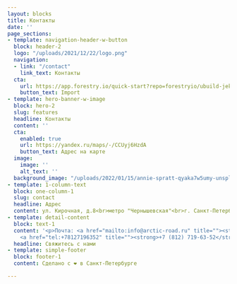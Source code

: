 ```yaml
---
layout: blocks
title: Контакты
date: ''
page_sections:
- template: navigation-header-w-button
  block: header-2
  logo: "/uploads/2021/12/22/logo.png"
  navigation:
  - link: "/contact"
    link_text: Контакты
  cta:
    url: https://app.forestry.io/quick-start?repo=forestryio/ubuild-jekyll&provider=github&engine=jekyll
    button_text: Import
- template: hero-banner-w-image
  block: hero-2
  slug: features
  headline: Контакты
  content: ''
  cta:
    enabled: true
    url: https://yandex.ru/maps/-/CCUyj6HzdA
    button_text: Адрес на карте
  image:
    image: ''
    alt_text: ''
  background_image: "/uploads/2022/01/15/annie-spratt-qyaka7w5umy-unsplash.jpg"
- template: 1-column-text
  block: one-column-1
  slug: contact
  headline: Адрес
  content: ул. Кирочная, д.8<br>метро "Чернышевская"<br>г. Санкт-Петербург
- template: detail-content
  block: text-1
  content: '<p>Почта: <a href="mailto:info@arctic-road.ru" title=""><strong>info@arctic-road.ru</strong></a></p><p>Телефон:
    <a href="tel:+78127196352" title=""><strong>+7 (812) 719-63-52</strong></a></p>'
  headline: Свяжитесь с нами
- template: simple-footer
  block: footer-1
  content: Сделано с ❤️ в Санкт-Петербурге

---
```

